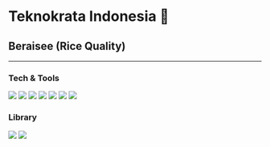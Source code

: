 # Teknokrata Indonesia 👋
## Beraisee (Rice Quality)

---



### Tech & Tools
<img src="https://img.shields.io/badge/-HTML5-E34F26?style=flat&logo=html5&logoColor=white">
<img src="https://img.shields.io/badge/-CSS3-1572B6?style=flat&logo=css3&logoColor=white">
<img src="https://img.shields.io/badge/-JavaScript-eed718?style=flat&logo=javascript&logoColor=ffffff">
<img src="http://img.shields.io/badge/-VS%20Code-007ACC?style=flat&logo=visual%20studio%20code&logoColor=white">
<img src="http://img.shields.io/badge/-Git-F1502F?style=flat&logo=git&logoColor=FFFFFF">
<img src="https://img.shields.io/badge/-Roboflow-5A0FC8?style=flat">
<img src="http://img.shields.io/badge/-Nominatim-4285F4?style=flat&logo=openstreetmap&logoColor=white">

### Library
<img src="https://img.shields.io/badge/-ApexCharts-4285F4?style=flat">
<img src="https://img.shields.io/badge/-PhosporIcons-84CC16?style=flat">
